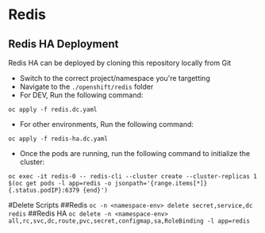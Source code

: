 # Redis

## Redis HA Deployment

Redis HA can be deployed by cloning this repository locally from Git

- Switch to the correct project/namespace you're targetting
- Navigate to the `./openshift/redis` folder
- For DEV, Run the following command:

```
oc apply -f redis.dc.yaml
```
- For other environments, Run the following command:

```
oc apply -f redis-ha.dc.yaml
```

- Once the pods are running, run the following command to initialize the cluster:

```
oc exec -it redis-0 -- redis-cli --cluster create --cluster-replicas 1 $(oc get pods -l app=redis -o jsonpath='{range.items[*]}{.status.podIP}:6379 {end}')
```

#Delete Scripts
##Redis
`oc -n <namespace-env> delete secret,service,dc redis`
##Redis HA
`oc delete -n <namespace-env> all,rc,svc,dc,route,pvc,secret,configmap,sa,RoleBinding -l app=redis`
